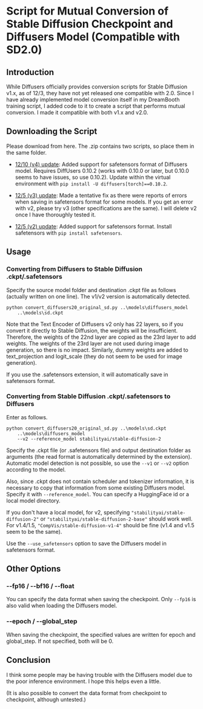 # Script for Mutual Conversion of Stable Diffusion Checkpoint and Diffusers Model (Compatible with SD2.0)

## Introduction
While Diffusers officially provides conversion scripts for Stable Diffusion v1.x, as of 12/3, they have not yet released one compatible with 2.0. Since I have already implemented model conversion itself in my DreamBooth training script, I added code to it to create a script that performs mutual conversion.
I made it compatible with both v1.x and v2.0.

## Downloading the Script
Please download from here. The .zip contains two scripts, so place them in the same folder.

* [12/10 (v4) update](https://note.com/api/v2/attachments/download/3778af0a4024e079d7895109991e79d9): Added support for safetensors format of Diffusers model. Requires DiffUsers 0.10.2 (works with 0.10.0 or later, but 0.10.0 seems to have issues, so use 0.10.2). Update within the virtual environment with `pip install -U diffusers[torch]==0.10.2`.

* [12/5 (v3) update](https://note.com/api/v2/attachments/download/82e3c2b9013c8b9b11cfc1b4e8a67c2d): Made a tentative fix as there were reports of errors when saving in safetensors format for some models. If you get an error with v2, please try v3 (other specifications are the same). I will delete v2 once I have thoroughly tested it.

* [12/5 (v2) update](https://note.com/api/v2/attachments/download/b6b7158cd911ffd35f78948260d58e4a): Added support for safetensors format. Install safetensors with `pip install safetensors`.

## Usage
### Converting from Diffusers to Stable Diffusion .ckpt/.safetensors
Specify the source model folder and destination .ckpt file as follows (actually written on one line). The v1/v2 version is automatically detected.

```
python convert_diffusers20_original_sd.py ..\models\diffusers_model 
    ..\models\sd.ckpt
```

Note that the Text Encoder of Diffusers v2 only has 22 layers, so if you convert it directly to Stable Diffusion, the weights will be insufficient. Therefore, the weights of the 22nd layer are copied as the 23rd layer to add weights. The weights of the 23rd layer are not used during image generation, so there is no impact. Similarly, dummy weights are added to text_projection and logit_scale (they do not seem to be used for image generation).

If you use the .safetensors extension, it will automatically save in safetensors format.

### Converting from Stable Diffusion .ckpt/.safetensors to Diffusers  
Enter as follows.

```
python convert_diffusers20_original_sd.py ..\models\sd.ckpt 
    ..\models\diffusers_model 
    --v2 --reference_model stabilityai/stable-diffusion-2
```

Specify the .ckpt file (or .safetensors file) and output destination folder as arguments (the read format is automatically determined by the extension).
Automatic model detection is not possible, so use the `--v1` or `--v2` option according to the model.

Also, since .ckpt does not contain scheduler and tokenizer information, it is necessary to copy that information from some existing Diffusers model. Specify it with `--reference_model`. You can specify a HuggingFace id or a local model directory.

If you don't have a local model, for v2, specifying `"stabilityai/stable-diffusion-2"` or `"stabilityai/stable-diffusion-2-base"` should work well.
For v1.4/1.5, `"CompVis/stable-diffusion-v1-4"` should be fine (v1.4 and v1.5 seem to be the same).

Use the `--use_safetensors` option to save the Diffusers model in safetensors format.

## Other Options
### --fp16 / --bf16 / --float
You can specify the data format when saving the checkpoint. Only `--fp16` is also valid when loading the Diffusers model.

### --epoch / --global_step 
When saving the checkpoint, the specified values are written for epoch and global_step. If not specified, both will be 0.

## Conclusion
I think some people may be having trouble with the Diffusers model due to the poor inference environment. I hope this helps even a little.

(It is also possible to convert the data format from checkpoint to checkpoint, although untested.)
